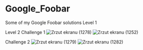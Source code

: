 # Google_Foobar
 Some of my Google Foobar solutions
Level 1

Level 2
Challenge 1
![Zrzut ekranu (1278)](https://user-images.githubusercontent.com/72949223/162853464-fa6a3671-449b-4b47-a5a3-15cb782bf6da.png)
![Zrzut ekranu (1252)](https://user-images.githubusercontent.com/72949223/162853532-d83f806e-8365-496e-a4c1-6b80e5720769.png)


Challenge 2
![Zrzut ekranu (1279)](https://user-images.githubusercontent.com/72949223/162853596-25365f98-8e20-4abf-bc73-3677160b019a.png)
![Zrzut ekranu (1282)](https://user-images.githubusercontent.com/72949223/162853670-1d719323-a87f-42cd-a8e7-2c747b00f58c.png)
